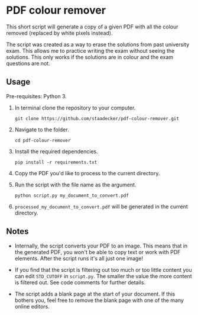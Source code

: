 # PDF colour remover

This short script will generate a copy of a given PDF with all the colour removed (replaced by white pixels instead).

The script was created as a way to erase the solutions from past university exam.
This allows me to practice writing the exam without seeing the solutions.
This only works if the solutions are in colour and the exam questions are not.

## Usage

Pre-requisites: Python 3.

1. In terminal clone the repository to your computer. 

    `git clone https://github.com/staadecker/pdf-colour-remover.git`

2. Navigate to the folder. 

    `cd pdf-colour-remover`

3. Install the required dependencies. 

    `pip install -r requirements.txt`

4. Copy the PDF you'd like to process to the current directory.

5. Run the script with the file name as the argument.

    `python script.py my_document_to_convert.pdf`

6. `processed_my_document_to_convert.pdf` will be generated in the current directory.

## Notes

- Internally, the script converts your PDF to an image. This means that in the generated PDF, you won't be able to copy text or work with PDF elements. After the script runs it's all just one image!

- If you find that the script is filtering out too much or too little content you can edit `STD_CUTOFF` in `script.py`.
The smaller the value the more content is filtered out. See code comments for further details.

- The script adds a blank page at the start of your document. If this bothers you, feel free to remove the blank page with one of the many online editors.